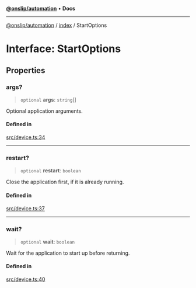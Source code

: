 [**@onslip/automation**](../../README.md) • **Docs**

***

[@onslip/automation](../../README.md) / [index](../README.md) / StartOptions

# Interface: StartOptions

## Properties

### args?

> `optional` **args**: `string`[]

Optional application arguments.

#### Defined in

[src/device.ts:34](https://github.com/Onslip/automation/blob/aed87d3401609cf5df05adc6d1563b1b99f345fe/src/device.ts#L34)

***

### restart?

> `optional` **restart**: `boolean`

Close the application first, if it is already running.

#### Defined in

[src/device.ts:37](https://github.com/Onslip/automation/blob/aed87d3401609cf5df05adc6d1563b1b99f345fe/src/device.ts#L37)

***

### wait?

> `optional` **wait**: `boolean`

Wait for the application to start up before returning.

#### Defined in

[src/device.ts:40](https://github.com/Onslip/automation/blob/aed87d3401609cf5df05adc6d1563b1b99f345fe/src/device.ts#L40)
